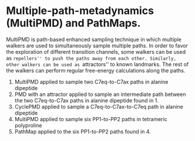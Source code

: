 # Multiple-path-metadynamics (MultiPMD) and PathMaps.

MultiPMD is path-based enhanced sampling technique in which multiple walkers are used to simultaneously sample multiple paths. In order to favor the exploration of different transition channels, some walkers can be used as ``repellers'' to push the paths away from each other. Similarly, other walkers can be used as ``attractors'' to known landmarks. The rest of the walkers can perform regular free-energy calculations along the paths. 

1. MultiPMD applied to sample two C7eq-to-C7ax paths in alanine dipeptide
2. PMD with an attractor applied to sample an intermediate path between the two C7eq-to-C7ax paths in alanine dipeptide found in 1.
3. CyclePMD applied to sample a C7eq-to-C7ax-to-C7eq path in alanine dipeptide
4. MultiPMD applied to sample six PP1-to-PP2 paths in tetrameric polyproline
5. PathMap applied to the six PP1-to-PP2 paths found in 4.

